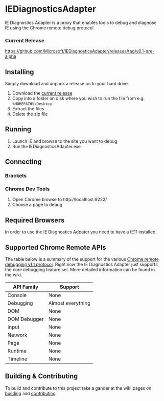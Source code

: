 # IEDiagnosticsAdapter
IE Diagnostics Adapter is a proxy that enables tools to debug and diagnose IE using the Chrome remote debug protocol.

### Current Release

https://github.com/Microsoft/IEDiagnosticsAdapter/releases/tag/v0.1-pre-alpha

## Installing
Simply download and unpack a release on to your hard drive.

1. Download the [current release](https://github.com/Microsoft/IEDiagnosticsAdapter/releases/download/v0.1-pre-alpha/IEDiagnosticsAdapter-v0.1-pre-alpha.zip)
2. Copy into a folder on disk where you wish to run the file from e.g. `%HOMEPATH%\Desktop`
3. Extract the files
4. Delete the zip file

## Running

1. Launch IE and browse to the site you want to debug 
2. Run the IEDiagnosticsAdapter.exe

## Connecting

### Brackets
<Coming soon...>

### Chrome Dev Tools

1. Open Chrome browse to http://localhost:9222/
2. Choose a page to debug

## Required Browsers
In order to use the IE Diagnostics Adpater you need to have a IE11 installed.

## Supported Chrome Remote APIs
The table below is a summary of the support for the various [Chrome remote debugging v1.1 protocol](https://developer.chrome.com/devtools/docs/debugger-protocol). Right now the IE Diagnostics Adapter just supports the core debugging feature set. More detailed information can be found in the wiki.  

API Family | Support
------------ | -------------
Console | None
Debugging | Almost everything
DOM | None
DOM Debugger | None
Input | None
Network | None
Page | None
Runtime | None
Timeline | None

## Building & Contributing
To build and contribute to this project take a gander at the wiki pages on [building](https://github.com/Microsoft/IEDiagnosticsAdapter/wiki/Building) and [contributing](https://github.com/Microsoft/IEDiagnosticsAdapter/wiki/Contributing) 
